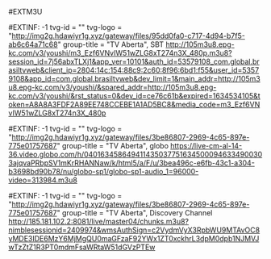 #EXTM3U

#EXTINF: -1 tvg-id = "" tvg-logo = "http://img2g.hdawiyr1g.xyz/gateway/files/95dd0fa0-c717-4d94-b7f5-ab6c64a71c68" group-title = "TV Aberta", SBT
http://105m3u8.epg-kc.com/v3/youshi/m3_Ezf6VNvIW51wZLG8xT274n3X_480p.m3u8?session_id=7j56abxTLXj1&app_ver=10101&auth_id=53579108_com.global.brasiltvweb&client_ip=2804:14c:154:88c9:2c60:8f96:6bd1:f55&user_id=53579108&app_id=com.global.brasiltvweb&dev_limit=1&main_addr=http://105m3u8.epg-kc.com/v3/youshi/&spared_addr=http://105m3u8.epg-kc.com/v3/youshi/&rst_status=0&dev_id=ce76c61b&expired=1634534105&token=A8A8A3FDF2A89EE748CCEBE1A1AD5BC8&media_code=m3_Ezf6VNvIW51wZLG8xT274n3X_480p

#EXTINF: -1 tvg-id = "" tvg-logo = "http://img2g.hdawiyr1g.xyz/gateway/files/3be86807-2969-4c65-897e-775e01757687" group-title = "TV Aberta", globo
https://live-cm-al-14-36.video.globo.com/h/0401634586494114350377516345000946334900303ajqvaPRbpSV1mKrRHANNaw/k/html5/a/F/u/3bea496c-e6fb-43c1-a304-b3698bd90b78/nu/globo-sp1/globo-sp1-audio_1=96000-video=313984.m3u8

#EXTINF: -1 tvg-id = "" tvg-logo = "http://img2g.hdawiyr1g.xyz/gateway/files/3be86807-2969-4c65-897e-775e01757687" group-title = "TV Aberta", Discovery Channel
http://185.181.102.2:8081/live/master04/chunks.m3u8?nimblesessionid=2409974&wmsAuthSign=c2VydmVyX3RpbWU9MTAvOC8yMDE3IDE6MzY6MjMgQU0maGFzaF92YWx1ZT0xckhrL3dpM0dpb1NJMVJwTzZtZ1R3PT0mdmFsaWRtaW51dGVzPTEw
